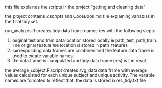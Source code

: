 this file explaines the scripts in the project "getting and cleaning data"

the project contains 2 scripts and CodeBook.md file explaining variables in the final tidy set.

run_analyzes.R creates tidy data frame named res with the following steps:
1) original test and train data location stored locally in path_test,
path_train. The original feature file location is stored in
path_features
2) corresponding data frames are combined and the feature data frame is used to create variable names.
3) the data frame is manipulated and tidy data frame (res) is the result

the average_subject.R script creates avg_data data frame with average values calculated for each unique subject and unique activity.
The variable names are formated to reflect that.
the data is stored in res_tidy.txt file.

